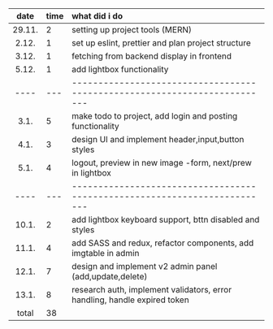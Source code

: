 |  date  | time | what did i do                                                             |
| :----: | :--- | :------------------------------------------------------------------------ |
| 29.11. | 2    | setting up project tools (MERN)                                           |
| 2.12.  | 1    | set up eslint, prettier and plan project structure                        |
| 3.12.  | 1    | fetching from backend display in frontend                                 |
| 5.12.  | 1    | add lightbox functionality                                                |
|  ----  | ---  | ------------------------------------------------------------------------- |
|  3.1.  | 5    | make todo to project, add login and posting functionality                 |
|  4.1.  | 3    | design UI and implement header,input,button styles                        |
|  5.1.  | 4    | logout, preview in new image -form, next/prew in lightbox                 |
|  ----  | ---  | ------------------------------------------------------------------------- |
| 10.1.  | 2    | add lightbox keyboard support, bttn disabled and styles                   |
| 11.1.  | 4    | add SASS and redux, refactor components, add imgtable in admin            |
| 12.1.  | 7    | design and implement v2 admin panel (add,update,delete)                   |
| 13.1.  | 8    | research auth, implement validators, error handling, handle expired token |
| total  | 38   |                                                                           |
